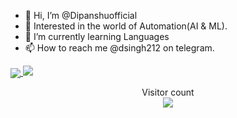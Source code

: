 - 👋 Hi, I’m @Dipanshuofficial
- 👀 Interested in the world of Automation(AI & ML).
- 🌱 I’m currently learning Languages
- 📫 How to reach me @dsingh212 on telegram.


<a href=""> <img align="center" src="https://github-readme-stats-sigma-five.vercel.app/api/top-langs/?username=Dipanshuofficial&theme=react&line_height=40&hide=css"/> </a>
<a href=#><img src="contributions.svg"></a>

<p align="center"> 
  Visitor count<br>
  <img src="https://profile-counter.glitch.me/Dipanshuofficial/count.svg" />
</p>



